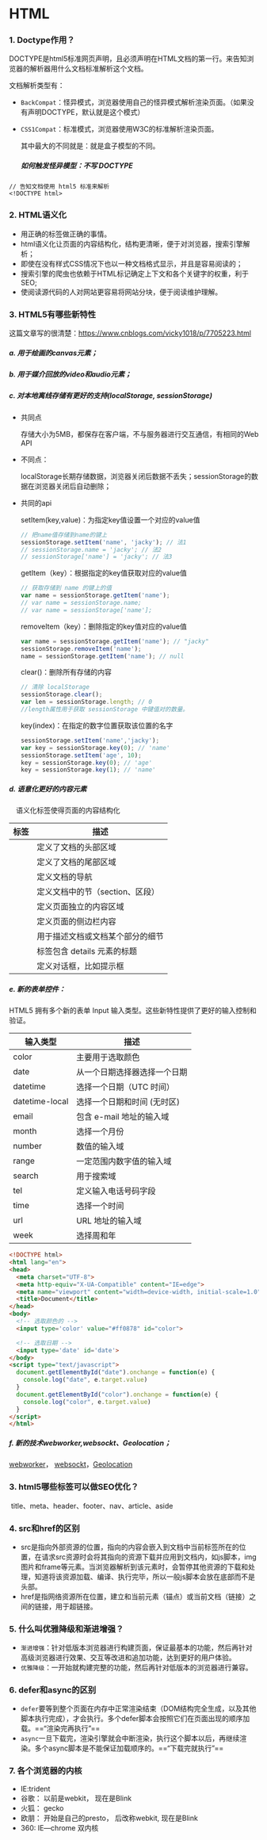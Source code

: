 # HTML

### 1. Doctype作用？

DOCTYPE是html5标准网页声明，且必须声明在HTML文档的第一行。来告知浏览器的解析器用什么文档标准解析这个文档。

文档解析类型有：

- `BackCompat`：怪异模式，浏览器使用自己的怪异模式解析渲染页面。（如果没有声明DOCTYPE，默认就是这个模式）

- `CSS1Compat`：标准模式，浏览器使用W3C的标准解析渲染页面。

  

  其中最大的不同就是：就是盒子模型的不同。

  ##### 如何触发怪异模型：不写 DOCTYPE

```
// 告知文档使用 html5 标准来解析
<!DOCTYPE html> 
```

### 2. HTML语义化

- 用正确的标签做正确的事情。
- html语义化让页面的内容结构化，结构更清晰，便于对浏览器，搜索引擎解析；
- 即使在没有样式CSS情况下也以一种文档格式显示，并且是容易阅读的；
- 搜索引擎的爬虫也依赖于HTML标记确定上下文和各个关键字的权重，利于SEO;
- 使阅读源代码的人对网站更容易将网站分块，便于阅读维护理解。

### 3. HTML5有哪些新特性

这篇文章写的很清楚：https://www.cnblogs.com/vicky1018/p/7705223.html

##### a. 用于绘画的canvas元素；

##### b. 用于媒介回放的video和audio元素；

##### c. 对本地离线存储有更好的支持(**localStorage**, **sessionStorage**)

- 共同点

  存储大小为5MB，都保存在客户端，不与服务器进行交互通信，有相同的Web API

- 不同点：

  localStorage长期存储数据，浏览器关闭后数据不丢失；sessionStorage的数据在浏览器关闭后自动删除；

- 共同的api

  setItem(key,value)：为指定key值设置一个对应的value值

  ```javascript
  // 把name值存储到name的键上
  sessionStorage.setItem('name', 'jacky'); // 法1 
  // sessionStorage.name = 'jacky'; // 法2 
  // sessionStorage['name'] = 'jacky'; // 法3 
  ```

  getItem（key）：根据指定的key值获取对应的value值

  ```javascript
  // 获取存储到 name 的键上的值
  var name = sessionStorage.getItem('name');
  // var name = sessionStorage.name;
  // var name = sessionStorage['name'];
  ```

  removeItem（key）：删除指定的key值对应的value值

  ```javascript
  var name = sessionStorage.getItem('name'); // "jacky"
  sessionStorage.removeItem('name');
  name = sessionStorage.getItem('name'); // null
  ```

  clear()：删除所有存储的内容

  ```javascript
  // 清除 localStorage
  sessionStorage.clear();
  var len = sessionStorage.length; // 0
  //length属性用于获取 sessionStorage 中键值对的数量。
  ```

  key(index)：在指定的数字位置获取该位置的名字

  ```javascript
  sessionStorage.setItem('name','jacky');
  var key = sessionStorage.key(0); // 'name'
  sessionStorage.setItem('age', 10);
  key = sessionStorage.key(0); // 'age'
  key = sessionStorage.key(1); // 'name'
  ```

 ##### d. 语意化更好的内容元素

　语义化标签使得页面的内容结构化

| 标签                  | 描述                             |
| --------------------- | -------------------------------- |
| <hrader></header>     | 定义了文档的头部区域             |
| <footer></footer>     | 定义了文档的尾部区域             |
| <nav></nav>           | 定义文档的导航                   |
| <section></section>   | 定义文档中的节（section、区段）  |
| <article></article>   | 定义页面独立的内容区域           |
| <aside></aside>       | 定义页面的侧边栏内容             |
| <detailes></detailes> | 用于描述文档或文档某个部分的细节 |
| <summary></summary>   | 标签包含 details 元素的标题      |
| <dialog></dialog>     | 定义对话框，比如提示框           |

 ##### e. 新的表单控件：

HTML5 拥有多个新的表单 Input 输入类型。这些新特性提供了更好的输入控制和验证。

| 输入类型       | 描述                         |
| -------------- | ---------------------------- |
| color          | 主要用于选取颜色             |
| date           | 从一个日期选择器选择一个日期 |
| datetime       | 选择一个日期（UTC 时间）     |
| datetime-local | 选择一个日期和时间 (无时区)  |
| email          | 包含 e-mail 地址的输入域     |
| month          | 选择一个月份                 |
| number         | 数值的输入域                 |
| range          | 一定范围内数字值的输入域     |
| search         | 用于搜索域                   |
| tel            | 定义输入电话号码字段         |
| time           | 选择一个时间                 |
| url            | URL 地址的输入域             |
| week           | 选择周和年                   |

```html
<!DOCTYPE html>
<html lang="en">
<head>
  <meta charset="UTF-8">
  <meta http-equiv="X-UA-Compatible" content="IE=edge">
  <meta name="viewport" content="width=device-width, initial-scale=1.0">
  <title>Document</title>
</head>
<body>
  <!-- 选取颜色的 -->
  <input type='color' value="#ff0878" id="color">

  <!-- 选取日期 -->
  <input type='date' id='date'>
</body>
<script type="text/javascript">
  document.getElementById("date").onchange = function(e) {
    console.log("date", e.target.value)
  }
  document.getElementById("color").onchange = function(e) {
    console.log("color", e.target.value)
  }
</script>
</html>
```

 ##### f. 新的技术webworker,websockt、Geolocation；

[webworker](http://www.ruanyifeng.com/blog/2018/07/web-worker.html)， [websockt](http://www.ruanyifeng.com/blog/2017/05/websocket.html)，[Geolocation](https://javascript.ruanyifeng.com/bom/window.html#toc21)

### 3. html5哪些标签可以做SEO优化？

​      title、meta、header、footer、nav、article、aside

### 4. src和href的区别

- src是指向外部资源的位置，指向的内容会嵌入到文档中当前标签所在的位置，在请求src资源时会将其指向的资源下载并应用到文档内，如js脚本，img图片和frame等元素。当浏览器解析到该元素时，会暂停其他资源的下载和处理，知道将该资源加载、编译、执行完毕，所以一般js脚本会放在底部而不是头部。
- href是指网络资源所在位置，建立和当前元素（锚点）或当前文档（链接）之间的链接，用于超链接。

### 5. 什么叫优雅降级和渐进增强？

- `渐进增强`：针对低版本浏览器进行构建页面，保证最基本的功能，然后再针对高级浏览器进行效果、交互等改进和追加功能，达到更好的用户体验。
- `优雅降级`：一开始就构建完整的功能，然后再针对低版本的浏览器进行兼容。

### 6. defer和async的区别

- `defer`要等到整个页面在内存中正常渲染结束（DOM结构完全生成，以及其他脚本执行完成），才会执行。多个defer脚本会按照它们在页面出现的顺序加载。==“渲染完再执行”==
- `async`一旦下载完，渲染引擎就会中断渲染，执行这个脚本以后，再继续渲染。多个async脚本是不能保证加载顺序的。==“下载完就执行”==

### 7. 各个浏览器的内核

* IE:trident
* 谷歌： 以前是webkit， 现在是Blink
* 火狐： gecko
* 欧朋： 开始是自己的presto， 后改称webkit, 现在是Blink
* 360: IE—chrome 双内核

